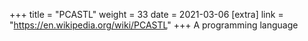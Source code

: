 +++
title = "PCASTL"
weight = 33
date = 2021-03-06
[extra]
link = "https://en.wikipedia.org/wiki/PCASTL"
+++
A programming language

